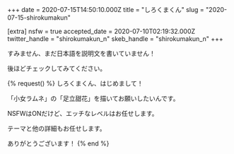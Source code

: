 +++
date = 2020-07-15T14:50:10.000Z
title = "しろくまくん"
slug = "2020-07-15-shirokumakun"

[extra]
nsfw = true
accepted_date = 2020-07-10T02:19:32.000Z
twitter_handle = "shirokumakun_n"
skeb_handle = "shirokumakun_n"
+++

すみません、まだ日本語を説明文を書いていません！

後ほどチェックしてみてください。

{% request() %}
しろくまくん、はじめまして！

「小女ラムネ」の「足立甜花」を描いてお願いしたいんです。

NSFWはONだけど、エッチなレベルはお任せします。

テーマと他の詳細もお任せします。

ありがとうございます！
{% end %}